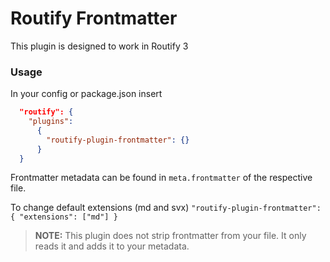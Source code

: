 # Routify Frontmatter

This plugin is designed to work in Routify 3

### Usage

In your config or package.json insert

```json
  "routify": {
    "plugins":
      {
        "routify-plugin-frontmatter": {}
      }
  }
```

Frontmatter metadata can be found in ``meta.frontmatter`` of the respective file.

To change default extensions (md and svx)
``"routify-plugin-frontmatter": { "extensions": ["md"] }``

> **NOTE:** This plugin does not strip frontmatter from your file. It only reads it and adds it to your metadata.